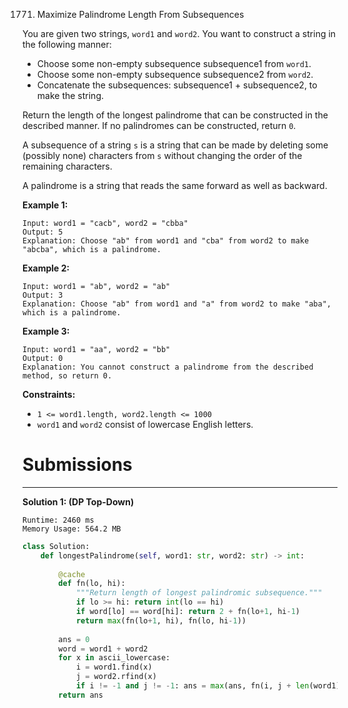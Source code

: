 1771. Maximize Palindrome Length From Subsequences

You are given two strings, `word1` and `word2`. You want to construct a string in the following manner:

* Choose some non-empty subsequence subsequence1 from `word1`.
* Choose some non-empty subsequence subsequence2 from `word2`.
* Concatenate the subsequences: subsequence1 + subsequence2, to make the string.

Return the length of the longest palindrome that can be constructed in the described manner. If no palindromes can be constructed, return `0`.

A subsequence of a string `s` is a string that can be made by deleting some (possibly none) characters from `s` without changing the order of the remaining characters.

A palindrome is a string that reads the same forward as well as backward.

 

**Example 1:**
```
Input: word1 = "cacb", word2 = "cbba"
Output: 5
Explanation: Choose "ab" from word1 and "cba" from word2 to make "abcba", which is a palindrome.
```

**Example 2:**
```
Input: word1 = "ab", word2 = "ab"
Output: 3
Explanation: Choose "ab" from word1 and "a" from word2 to make "aba", which is a palindrome.
```

**Example 3:**
```
Input: word1 = "aa", word2 = "bb"
Output: 0
Explanation: You cannot construct a palindrome from the described method, so return 0.
```

**Constraints:**

* `1 <= word1.length, word2.length <= 1000`
* `word1` and `word2` consist of lowercase English letters.

# Submissions
---
**Solution 1: (DP Top-Down)**
```
Runtime: 2460 ms
Memory Usage: 564.2 MB
```
```python
class Solution:
    def longestPalindrome(self, word1: str, word2: str) -> int:
        
        @cache
        def fn(lo, hi):
            """Return length of longest palindromic subsequence."""
            if lo >= hi: return int(lo == hi)
            if word[lo] == word[hi]: return 2 + fn(lo+1, hi-1)
            return max(fn(lo+1, hi), fn(lo, hi-1))
        
        ans = 0
        word = word1 + word2
        for x in ascii_lowercase: 
            i = word1.find(x) 
            j = word2.rfind(x)
            if i != -1 and j != -1: ans = max(ans, fn(i, j + len(word1)))
        return ans 
```